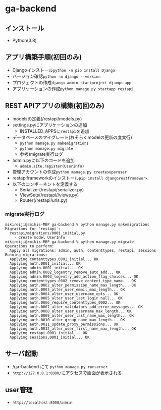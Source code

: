 # ga-backend
## インストール
* Python(3.8)

## アプリ構築手順(初回のみ)
* Djangoインストール`python -m pip install Django`
* バージョン確認`python -m django --version`
* プロジェクトの作成`django-admin startproject django-app`
* アプリケーションの作成`python manage.py startapp restapi`

## REST APIアプリの構築(初回のみ)
* modelsの定義(/restapi/models.py)
* settings.pyにアプリケーションの追加
  * INSTALLED_APPSに`restapi`を追加
* データベースのマイグレート(おそらくmodelの更新の度実行)
  * `python manage.py makemigrations`
  * `python manage.py migrate`
  * 参考)migrate実行ログ
* admin.pyに以下のコードを追加
  * `admin.site.register(UserInfo)`
* 管理アカウントの作成`python manage.py createsuperuser`
* restapiframeworkのインストール`pip install djangorestframework`
* 以下のコンポーネントを定義する
  * Serializer(/restapi/serializer.py)
  * ViewSets(/restapi//views.py)
  * Router(/restapi/urls.py)

### migrate実行ログ
```
mikireiji@rmikis-MBP ga-backend % python manage.py makemigrations   
Migrations for 'restapi':
  restapi/migrations/0001_initial.py
    - Create model UserInfo
mikireiji@rmikis-MBP ga-backend % python manage.py migrate
Operations to perform:
  Apply all migrations: admin, auth, contenttypes, restapi, sessions
Running migrations:
  Applying contenttypes.0001_initial... OK
  Applying auth.0001_initial... OK
  Applying admin.0001_initial... OK
  Applying admin.0002_logentry_remove_auto_add... OK
  Applying admin.0003_logentry_add_action_flag_choices... OK
  Applying contenttypes.0002_remove_content_type_name... OK
  Applying auth.0002_alter_permission_name_max_length... OK
  Applying auth.0003_alter_user_email_max_length... OK
  Applying auth.0004_alter_user_username_opts... OK
  Applying auth.0005_alter_user_last_login_null... OK
  Applying auth.0006_require_contenttypes_0002... OK
  Applying auth.0007_alter_validators_add_error_messages... OK
  Applying auth.0008_alter_user_username_max_length... OK
  Applying auth.0009_alter_user_last_name_max_length... OK
  Applying auth.0010_alter_group_name_max_length... OK
  Applying auth.0011_update_proxy_permissions... OK
  Applying auth.0012_alter_user_first_name_max_length... OK
  Applying restapi.0001_initial... OK
  Applying sessions.0001_initial... OK
```

## サーバ起動
* /ga-backend にて `python manage.py runserver`
* `http://127.0.0.1:8000/`にアクセスで画面が表示される

## user管理
* `http://localhost:8000/admin`
